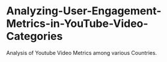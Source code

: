 # Analyzing-User-Engagement-Metrics-in-YouTube-Video-Categories
Analysis of Youtube Video Metrics among various Countries.
